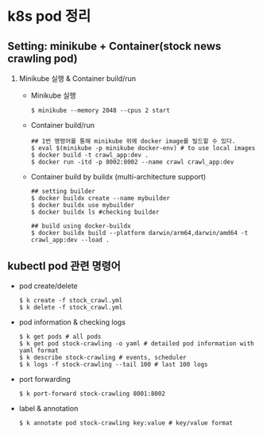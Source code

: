 # k8s pod 정리
## Setting: minikube + Container(stock news crawling pod)

1. Minikube 실행 & Container build/run

    - Minikube 실행
        ```
        $ minikube --memory 2048 --cpus 2 start
        ```
    - Container build/run
        ```
        ## 1번 명령어를 통해 minikube 위에 docker image를 빌드할 수 있다.
        $ eval $(minikube -p minikube docker-env) # to use local images
        $ docker build -t crawl_app:dev .
        $ docker run -itd -p 8002:8002 --name crawl crawl_app:dev
        ```
    - Container build by buildx (multi-architecture support)
        ```
        ## setting builder
        $ docker buildx create --name mybuilder
        $ docker buildx use mybuilder
        $ docker buildx ls #checking builder
        
        ## build using docker-buildx
        $ docker buildx build --platform darwin/arm64,darwin/amd64 -t crawl_app:dev --load .
        ```

## kubectl pod 관련 명령어
- pod create/delete
    ```
    $ k create -f stock_crawl.yml
    $ k delete -f stock_crawl.yml
    ```
- pod information & checking logs
    ```
    $ k get pods # all pods
    $ k get pod stock-crawling -o yaml # detailed pod information with yaml format
    $ k describe stock-crawling # events, scheduler
    $ k logs -f stock-crawling --tail 100 # last 100 logs
    ```
- port forwarding
    ```
    $ k port-forward stock-crawling 8001:8002
    ```
- label & annotation
    ```
    $ k annotate pod stock-crawling key:value # key/value format
    ```
